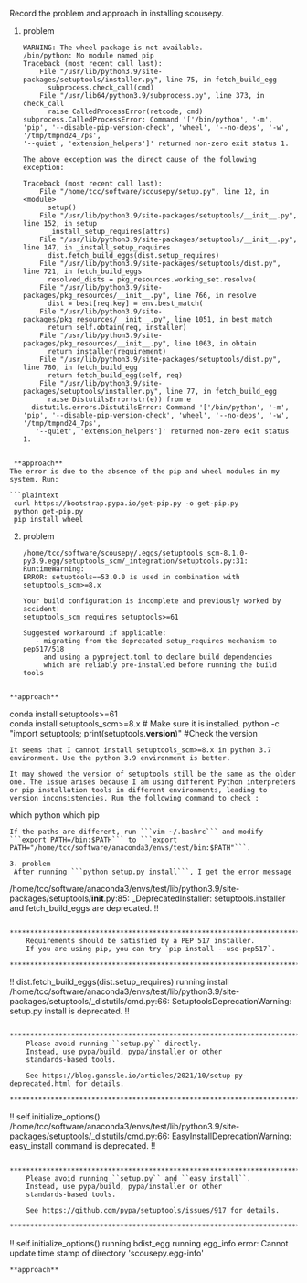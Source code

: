Record the problem and approach in installing scousepy.

1. problem
   ```plaintext
   WARNING: The wheel package is not available.
   /bin/python: No module named pip
   Traceback (most recent call last):
       File "/usr/lib/python3.9/site-packages/setuptools/installer.py", line 75, in fetch_build_egg
         subprocess.check_call(cmd)
       File "/usr/lib64/python3.9/subprocess.py", line 373, in check_call
         raise CalledProcessError(retcode, cmd)
   subprocess.CalledProcessError: Command '['/bin/python', '-m', 'pip', '--disable-pip-version-check', 'wheel', '--no-deps', '-w', '/tmp/tmpnd24_7ps',
   '--quiet', 'extension_helpers']' returned non-zero exit status 1.

   The above exception was the direct cause of the following exception:

   Traceback (most recent call last):
       File "/home/tcc/software/scousepy/setup.py", line 12, in <module>
         setup()
       File "/usr/lib/python3.9/site-packages/setuptools/__init__.py", line 152, in setup
         _install_setup_requires(attrs)
       File "/usr/lib/python3.9/site-packages/setuptools/__init__.py", line 147, in _install_setup_requires
         dist.fetch_build_eggs(dist.setup_requires)
       File "/usr/lib/python3.9/site-packages/setuptools/dist.py", line 721, in fetch_build_eggs
         resolved_dists = pkg_resources.working_set.resolve(
       File "/usr/lib/python3.9/site-packages/pkg_resources/__init__.py", line 766, in resolve
         dist = best[req.key] = env.best_match(
       File "/usr/lib/python3.9/site-packages/pkg_resources/__init__.py", line 1051, in best_match
         return self.obtain(req, installer)
       File "/usr/lib/python3.9/site-packages/pkg_resources/__init__.py", line 1063, in obtain
         return installer(requirement)
       File "/usr/lib/python3.9/site-packages/setuptools/dist.py", line 780, in fetch_build_egg
         return fetch_build_egg(self, req)
       File "/usr/lib/python3.9/site-packages/setuptools/installer.py", line 77, in fetch_build_egg
         raise DistutilsError(str(e)) from e
     distutils.errors.DistutilsError: Command '['/bin/python', '-m', 'pip', '--disable-pip-version-check', 'wheel', '--no-deps', '-w', '/tmp/tmpnd24_7ps',
      '--quiet', 'extension_helpers']' returned non-zero exit status 1.
  ```

   **approach**
  The error is due to the absence of the pip and wheel modules in my system. Run:  

  ```plaintext
   curl https://bootstrap.pypa.io/get-pip.py -o get-pip.py   
   python get-pip.py   
   pip install wheel   
  ```

2. problem
   ```
   /home/tcc/software/scousepy/.eggs/setuptools_scm-8.1.0-py3.9.egg/setuptools_scm/_integration/setuptools.py:31: RuntimeWarning: 
   ERROR: setuptools==53.0.0 is used in combination with setuptools_scm>=8.x

   Your build configuration is incomplete and previously worked by accident!
   setuptools_scm requires setuptools>=61

   Suggested workaround if applicable:
      - migrating from the deprecated setup_requires mechanism to pep517/518
        and using a pyproject.toml to declare build dependencies
        which are reliably pre-installed before running the build tools
  ```   

  **approach**
  ```
  conda install setuptools>=61  
  conda install setuptools_scm>=8.x # Make sure it is installed.
  python -c "import setuptools; print(setuptools.__version__)" #Check the version
  ```   
  It seems that I cannot install setuptools_scm>=8.x in python 3.7 environment. Use the python 3.9 environment is better.   
  
  It may showed the version of setuptools still be the same as the older one. The issue arises because I am using different Python interpreters    
  or pip installation tools in different environments, leading to version inconsistencies. Run the following command to check :
  ```
  which python
  which pip
  ```
  If the paths are different, run ```vim ~/.bashrc``` and modify ```export PATH=/bin:$PATH``` to ```export PATH="/home/tcc/software/anaconda3/envs/test/bin:$PATH"```.

3. problem
   After running ```python setup.py install```, I get the error message
   ```
   /home/tcc/software/anaconda3/envs/test/lib/python3.9/site-packages/setuptools/__init__.py:85: _DeprecatedInstaller: setuptools.installer and fetch_build_eggs are deprecated.
   !!

        ********************************************************************************
        Requirements should be satisfied by a PEP 517 installer.
        If you are using pip, you can try `pip install --use-pep517`.
        ********************************************************************************
   !!
      dist.fetch_build_eggs(dist.setup_requires)
   running install
   /home/tcc/software/anaconda3/envs/test/lib/python3.9/site-packages/setuptools/_distutils/cmd.py:66: SetuptoolsDeprecationWarning: setup.py install is deprecated.
   !!

        ********************************************************************************
        Please avoid running ``setup.py`` directly.
        Instead, use pypa/build, pypa/installer or other
        standards-based tools.

        See https://blog.ganssle.io/articles/2021/10/setup-py-deprecated.html for details.
        ********************************************************************************

   !!
     self.initialize_options()
   /home/tcc/software/anaconda3/envs/test/lib/python3.9/site-packages/setuptools/_distutils/cmd.py:66: EasyInstallDeprecationWarning: easy_install command is deprecated.
   !!

        ********************************************************************************
        Please avoid running ``setup.py`` and ``easy_install``.
        Instead, use pypa/build, pypa/installer or other
        standards-based tools.

        See https://github.com/pypa/setuptools/issues/917 for details.
        ********************************************************************************

   !!
    self.initialize_options()
   running bdist_egg
   running egg_info
   error: Cannot update time stamp of directory 'scousepy.egg-info'
   ```
   **approach**
   



